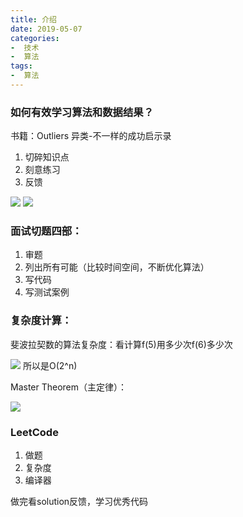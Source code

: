 ```yaml
---
title: 介绍
date: 2019-05-07
categories:
-  技术
-  算法
tags: 
-  算法
---
```


### 如何有效学习算法和数据结果？
书籍：Outliers 异类-不一样的成功启示录

1. 切碎知识点
2. 刻意练习
3. 反馈

![](img/datameta.png)
![](img/keys.png)

### 面试切题四部：

1. 审题
2. 列出所有可能（比较时间空间，不断优化算法）
3. 写代码
4. 写测试案例

### 复杂度计算：

斐波拉契数的算法复杂度：看计算f(5)用多少次f(6)多少次

![](img/fib.png)
所以是O(2^n)

Master Theorem（主定律）：

![](img/mastertheorem.png)

### LeetCode
1. 做题
2. 复杂度
3. 编译器

做完看solution反馈，学习优秀代码

